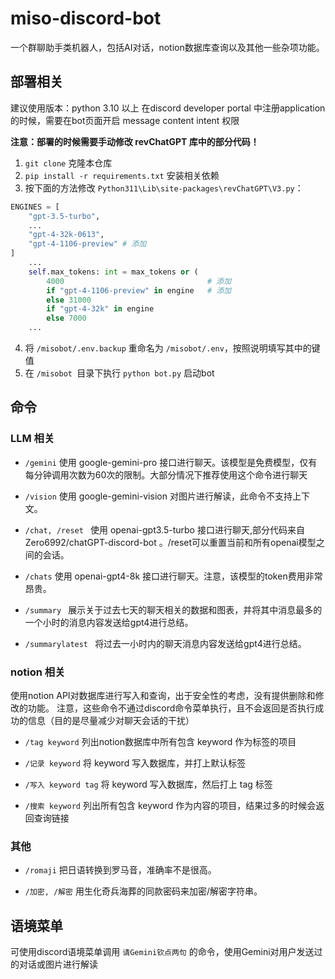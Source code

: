 # miso-discord-bot
一个群聊助手类机器人，包括AI对话，notion数据库查询以及其他一些杂项功能。

## 部署相关

建议使用版本：python 3.10 以上
在discord developer portal 中注册application的时候，需要在bot页面开启 message content intent 权限

**注意：部署的时候需要手动修改 revChatGPT 库中的部分代码！**

1. `git clone` 克隆本仓库
2. `pip install -r requirements.txt` 安装相关依赖
3. 按下面的方法修改 `Python311\Lib\site-packages\revChatGPT\V3.py`：

```py
ENGINES = [
    "gpt-3.5-turbo",
    ...
    "gpt-4-32k-0613",
    "gpt-4-1106-preview" # 添加
]
    ...
    self.max_tokens: int = max_tokens or (
        4000                                # 添加
        if "gpt-4-1106-preview" in engine   # 添加
        else 31000
        if "gpt-4-32k" in engine
        else 7000
    ...
```
4. 将 `/misobot/.env.backup` 重命名为  `/misobot/.env`，按照说明填写其中的键值
5. 在 `/misobot `目录下执行 `python bot.py` 启动bot

## 命令
### LLM 相关

- `/gemini` 使用 google-gemini-pro 接口进行聊天。该模型是免费模型，仅有每分钟调用次数为60次的限制。大部分情况下推荐使用这个命令进行聊天

- `/vision` 使用 google-gemini-vision 对图片进行解读，此命令不支持上下文。

- `/chat, /reset ` 使用 openai-gpt3.5-turbo 接口进行聊天,部分代码来自 Zero6992/chatGPT-discord-bot 。/reset可以重置当前和所有openai模型之间的会话。

- `/chats` 使用 openai-gpt4-8k 接口进行聊天。注意，该模型的token费用非常昂贵。

- `/summary ` 展示关于过去七天的聊天相关的数据和图表，并将其中消息最多的一个小时的消息内容发送给gpt4进行总结。

- `/summarylatest ` 将过去一小时内的聊天消息内容发送给gpt4进行总结。

### notion 相关
使用notion API对数据库进行写入和查询，出于安全性的考虑，没有提供删除和修改的功能。
注意，这些命令不通过discord命令菜单执行，且不会返回是否执行成功的信息（目的是尽量减少对聊天会话的干扰）
 - `/tag keyword` 列出notion数据库中所有包含 keyword 作为标签的项目

 - `/记录 keyword` 将 keyword 写入数据库，并打上默认标签

 - `/写入 keyword tag` 将 keyword 写入数据库，然后打上 tag 标签

 - `/搜索 keyword` 列出所有包含 keyword 作为内容的项目，结果过多的时候会返回查询链接

### 其他
 - `/romaji` 把日语转换到罗马音，准确率不是很高。

 - `/加密, /解密` 用生化奇兵海葬的同款密码来加密/解密字符串。
 
## 语境菜单

可使用discord语境菜单调用 `请Gemini钦点两句` 的命令，使用Gemini对用户发送过的对话或图片进行解读